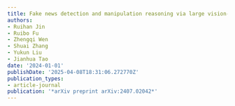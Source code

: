 ```yaml
---
title: Fake news detection and manipulation reasoning via large vision-language models
authors:
- Ruihan Jin
- Ruibo Fu
- Zhengqi Wen
- Shuai Zhang
- Yukun Liu
- Jianhua Tao
date: '2024-01-01'
publishDate: '2025-04-08T18:31:06.272770Z'
publication_types:
- article-journal
publication: '*arXiv preprint arXiv:2407.02042*'
---
```

